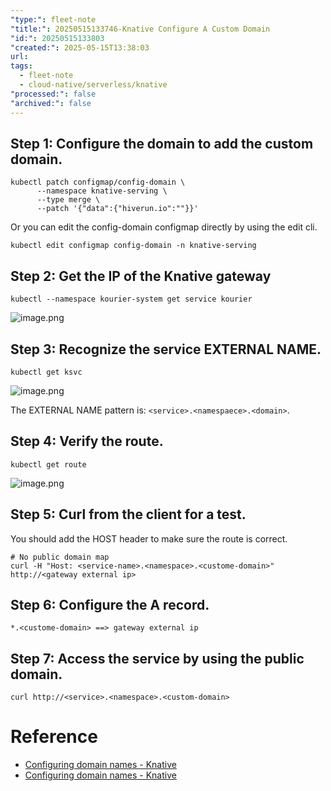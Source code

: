 ```yaml
---
"type:": fleet-note
"title:": 20250515133746-Knative Configure A Custom Domain
"id:": 20250515133803
"created:": 2025-05-15T13:38:03
url: 
tags:
  - fleet-note
  - cloud-native/serverless/knative
"processed:": false
"archived:": false
---
```


## Step 1: Configure the domain to add the custom domain.

```shell
kubectl patch configmap/config-domain \
      --namespace knative-serving \
      --type merge \
      --patch '{"data":{"hiverun.io":""}}'
```

Or you can edit the config-domain configmap directly by using the edit cli.

```shell
kubectl edit configmap config-domain -n knative-serving
```

## Step 2: Get the IP of the Knative gateway

```shell
kubectl --namespace kourier-system get service kourier
```

![image.png](https://images.hnzhrh.com/note/20250515135607523.png)

## Step 3: Recognize the service EXTERNAL NAME.

```shell
kubectl get ksvc  
```

![image.png](https://images.hnzhrh.com/note/20250515135854884.png)

The EXTERNAL NAME pattern is:  `<service>.<namespaece>.<domain>`.

## Step 4: Verify the route.

```shell
kubectl get route
```

![image.png](https://images.hnzhrh.com/note/20250515140353334.png)

## Step 5: Curl from the client for a test.

You should add the HOST header to make sure the route is correct.

```shell
# No public domain map
curl -H "Host: <service-name>.<namespace>.<custome-domain>" http://<gateway external ip>
```

## Step 6: Configure the A record.

```shell
*.<custome-domain> ==> gateway external ip
```

## Step 7: Access the service by using the public domain.

```shell
curl http://<service>.<namespace>.<custom-domain>
```

# Reference
* [Configuring domain names - Knative](https://knative.dev/docs/serving/using-a-custom-domain/)
* [Configuring domain names - Knative](https://knative.dev/docs/serving/using-a-custom-domain/)